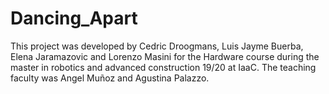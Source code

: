 # Dancing_Apart
This project was developed by Cedric Droogmans, Luis Jayme Buerba, Elena Jaramazovic and Lorenzo Masini for the Hardware course during the master in robotics and advanced construction 19/20 at IaaC. The teaching faculty was Angel Muñoz and Agustina Palazzo.


